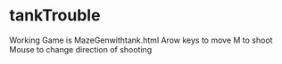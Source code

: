 # tankTrouble

Working Game is MazeGenwithtank.html
Arow keys to move
M to shoot
Mouse to change direction of shooting

